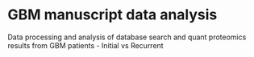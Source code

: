 # GBM manuscript data analysis
Data processing and analysis of database search and quant proteomics results from GBM patients - Initial vs Recurrent
